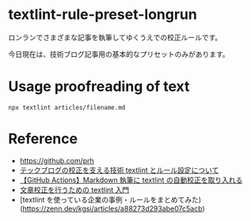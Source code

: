 # textlint-rule-preset-longrun

ロンランでさまざまな記事を執筆してゆくうえでの校正ルールです。

今日現在は、技術ブログ記事用の基本的なプリセットのみがあります。

# Usage proofreading of text

```
npx textlint articles/filename.md
```

# Reference

- https://github.com/prh
- [テックブログの校正を支える技術 textlint とルール設定について](https://zenn.dev/offers/articles/20220512-awesome-texlint-correction)
- [【GitHub Actions】Markdown 執筆に textlint の自動校正を取り入れる](https://dev.classmethod.jp/articles/markdown-writing-with-textlint-ci/)
- [文章校正を行うための textlint 入門](https://ics.media/entry/220404/)
- [textlint を使っている企業の事例・ルールをまとめてみた)(https://zenn.dev/kgsi/articles/a88273d293abe07c5acb)
